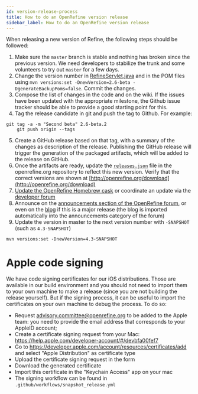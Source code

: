 ```yaml
---
id: version-release-process
title: How to do an OpenRefine version release
sidebar_label: How to do an OpenRefine version release
---
```


When releasing a new version of Refine, the following steps should be followed:

1. Make sure the `master` branch is stable and nothing has broken since the previous version. We need developers to stabilize the trunk and some volunteers to try out `master` for a few days.
2. Change the version number in [RefineServlet.java](http://github.com/OpenRefine/OpenRefine/blob/master/main/src/com/google/refine/RefineServlet.java#L62) and in the POM files using `mvn versions:set -DnewVersion=2.6-beta -DgenerateBackupPoms=false`. Commit the changes.
3. Compose the list of changes in the code and on the wiki. If the issues have been updated with the appropriate milestone, the Github issue tracker should be able to provide a good starting point for this.
4. Tag the release candidate in git and push the tag to Github. For example:
```shell
git tag -a -m "Second beta" 2.6-beta.2
    git push origin --tags
```
5. Create a GitHub release based on that tag, with a summary of the changes as description of the release. Publishing the GitHub release will trigger the generation of the packaged artifacts, which will be added to the release on GitHub.
6. Once the artifacts are ready, update the [`releases.json`](https://github.com/OpenRefine/openrefine.org/blob/master/releases.json) file in the openrefine.org repository to reflect this new version. Verify that the correct versions are shown at [http://openrefine.org/download](http://openrefine.org/download)
7. [Update the OpenRefine Homebrew cask](https://github.com/OpenRefine/OpenRefine/wiki/Maintaining-OpenRefine's-Homebrew-Cask) or coordinate an update via the [developer forum](https://forum.openrefine.org/c/dev/8)
8. Announce on the [announcements section of the OpenRefine forum](https://forum.openrefine.org/c/news/13), or even on the [blog](https://openrefine.org/blog) if this is a major release (the blog is imported automatically into the announcements category
    of the forum)
9. Update the version in master to the next version number with `-SNAPSHOT` (such as `4.3-SNAPSHOT`)
```shell
mvn versions:set -DnewVersion=4.3-SNAPSHOT
```

Apple code signing
==================

We have code signing certificates for our iOS distributions. Those are available in our build environment and you should not need to import them to your own machine to make a release (since you are not building the release yourself). But if the signing process, it can be useful to import the certificates on your own machine to debug the process. To do so:
* Request advisory.committee@openrefine.org to be added to the Apple team: you need to provide the email address that corresponds to your AppleID account;
* Create a certificate signing request from your Mac: https://help.apple.com/developer-account/#/devbfa00fef7
* Go to https://developer.apple.com/account/resources/certificates/add and select "Apple Distribution" as certificate type
* Upload the certificate signing request in the form
* Download the generated certificate
* Import this certificate in the "Keychain Access" app on your mac
* The signing workflow can be found in `.github/workflows/snapshot_release.yml`

